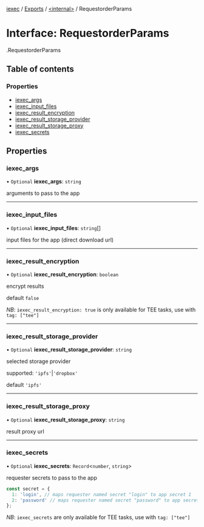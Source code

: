 [iexec](../README.md) / [Exports](../modules.md) / [<internal\>](../modules/internal_.md) / RequestorderParams

# Interface: RequestorderParams

[<internal>](../modules/internal_.md).RequestorderParams

## Table of contents

### Properties

- [iexec\_args](internal_.RequestorderParams.md#iexec_args)
- [iexec\_input\_files](internal_.RequestorderParams.md#iexec_input_files)
- [iexec\_result\_encryption](internal_.RequestorderParams.md#iexec_result_encryption)
- [iexec\_result\_storage\_provider](internal_.RequestorderParams.md#iexec_result_storage_provider)
- [iexec\_result\_storage\_proxy](internal_.RequestorderParams.md#iexec_result_storage_proxy)
- [iexec\_secrets](internal_.RequestorderParams.md#iexec_secrets)

## Properties

### iexec\_args

• `Optional` **iexec\_args**: `string`

arguments to pass to the app

___

### iexec\_input\_files

• `Optional` **iexec\_input\_files**: `string`[]

input files for the app (direct download url)

___

### iexec\_result\_encryption

• `Optional` **iexec\_result\_encryption**: `boolean`

encrypt results

default `false`

_NB_: `iexec_result_encryption: true` is only available for TEE tasks, use with `tag: ["tee"]`

___

### iexec\_result\_storage\_provider

• `Optional` **iexec\_result\_storage\_provider**: `string`

selected storage provider

supported: `'ipfs'`|`'dropbox'`

default `'ipfs'`

___

### iexec\_result\_storage\_proxy

• `Optional` **iexec\_result\_storage\_proxy**: `string`

result proxy url

___

### iexec\_secrets

• `Optional` **iexec\_secrets**: `Record`<`number`, `string`\>

requester secrets to pass to the app

```js
const secret = {
  1: 'login', // maps requester named secret "login" to app secret 1
  2: 'password' // maps requester named secret "password" to app secret 2
};
```

_NB_: `iexec_secrets` are only available for TEE tasks, use with `tag: ["tee"]`
